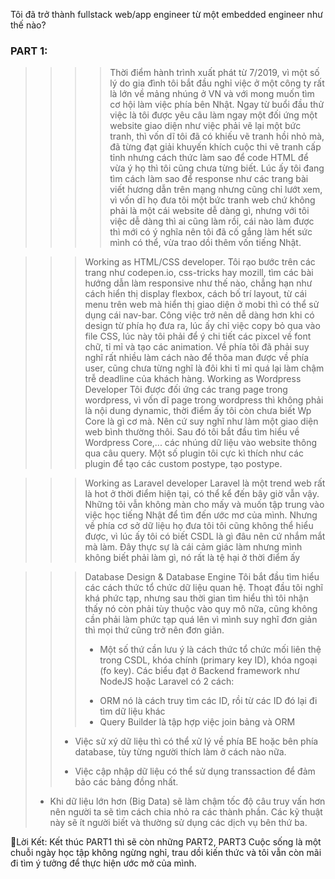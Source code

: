 Tôi đã trở thành fullstack web/app engineer từ một embedded engineer như thế nào?
### PART 1:
>>>>Thời điểm hành trình xuất phát từ 7/2019, vì một số lý do gia đình tôi bắt đầu nghỉ việc ở một công ty rất là lớn về mảng nhúng ở VN và với mong muốn tìm cơ hội làm việc phía bên Nhật. Ngay từ buổi đầu thử việc là tôi được yêu câu làm ngay một đối ứng một website giao diện như việc phải vẽ lại một bức tranh, thì vốn dĩ tôi đã có khiếu vẽ tranh hồi nhỏ mà, đã từng đạt giải khuyến khích cuộc thi vẽ tranh cấp tỉnh nhưng cách thức làm sao để code HTML để vừa ý họ thì tôi cũng chưa từng biết.
Lúc ấy tôi đang tìm cách làm sao để response như các trang bài viết hương dẫn trên mạng nhưng cũng chỉ lướt xem, vì vốn dĩ họ đưa tôi một bức tranh web chứ không phải là một cái website dễ dàng gì, nhưng với tôi việc dễ dàng thì ai cũng làm rồi, cái nào làm được thì mới có ý nghĩa nên tôi đã cố gắng làm hết sức mình có thể, vừa trao dồi thêm vốn tiếng Nhật.

>>> Working as HTML/CSS developer.
Tôi rạo bước trên các trang như codepen.io, css-tricks hay mozill,  tìm các bài hướng dẫn làm responsive như thế nào, chẳng hạn như cách hiển thị display flexbox, cách bố trí layout, từ cái menu trên web mà hiển thị giao diện ở mobi thì có thể sử dụng cái nav-bar. Công việc trở nên dễ dàng hơn khi có design từ phía họ đưa ra, lúc ấy chỉ việc copy bỏ qua vào file CSS, lúc này tôi phải để ý chi tiết các pixcel về font chữ, tỉ mỉ và tạo các animation. Về phía tôi đã phải suy nghĩ rất nhiều làm cách nào để thõa man được về phía user, cũng chưa từng nghĩ là đôi khi tỉ mỉ quá lại làm chậm trễ deadline của khách hàng.
>>> Working as Wordpress Developer
Tôi được đối ứng các trang page trong wordpress, vì vốn dĩ page trong wordpress thì không phải là nội dung dynamic, thời điểm ấy tôi còn chưa biết Wp Core là gì cơ mà. Nên cứ suy nghĩ như làm một giao diện web bình thường thôi. Sau đó tôi bắt đầu tìm hiểu về Wordpress Core,... các nhúng dữ liệu vào website thông qua câu query. Một số plugin tôi cực kì thích như các plugin để tạo các custom postype, tạo postype. 

>>> Working as Laravel developer
Laravel là một trend web rất là hot ở thời điểm hiện tại, có thể kể đến bây giờ vẫn vậy.
Những tôi vẫn không màn cho mấy và muốn tập trung vào việc học tiếng Nhật để tìm đến ước mơ của mình. Nhưng về phía cơ sở dữ liệu họ đưa tôi tôi cũng không thể hiểu được, vì lúc ấy tôi có biết CSDL là gì đâu nên cứ nhắm mắt mà làm. Đây thực sự là cái cảm giác làm nhưng mình không biết phải làm gì, nó rất là tệ hại ở thời điểm ấy

>>> Database Design & Database Engine
Tôi bắt đầu tìm hiểu các cách thức tổ chức dữ liệu quan hệ. Thoạt đầu tôi nghĩ khá phức tạp, nhưng sau thời gian tìm hiểu thì tôi nhận thấy nó còn phải tùy thuộc vào quy mô nữa, cũng không cần phải làm phức tạp quá lên vì mình suy nghĩ đơn giản thì mọi thứ cũng trở nên đơn giản.
>>>- Một số thứ cần lưu ý là cách thức tổ chức mối liên thệ trong CSDL, khóa chính (primary key ID), khóa ngoại (fo key). Các biểu đạt ở Backend framework như NodeJS hoặc Laravel có 2 cách:
>>> + ORM nó là cách truy tìm các ID, rồi từ các ID đó lại đi tìm dữ liệu khác
>>>+ Query Builder là tập hợp việc join bảng và ORM
>>+ Việc sử xý dữ liệu thì có thể xử lý về phía BE hoặc bên phía database, tùy từng người thích làm ở cách nào nữa.
>>- Việc cập nhập dữ liệu có thể sử dụng transsaction để đảm bảo các bảng đồng nhất. 
>- Khi dữ liệu lớn hơn (Big Data) sẽ làm chậm tốc độ câu truy vấn hơn nên người ta sẽ tìm cách chia nhỏ ra các thành phần. Các kỹ thuật này sẽ ít người biết và thường sử dụng các dịch vụ bên thứ ba.


Lời Kết: Kết thúc PART1 thì sẽ còn những PART2, PART3
Cuộc sống là một chuỗi ngày học tập không ngừng nghỉ, trau dồi kiến thức và tôi vẫn còn mãi đi tìm ý tưởng để thực hiện ước mở của mình.